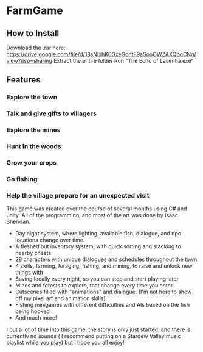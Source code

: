 # FarmGame

## How to Install
Download the .rar here: https://drive.google.com/file/d/18sNIxhK6GxeGohtF9aSooOWZAXQbqCNg/view?usp=sharing
Extract the entire folder
Run "The Echo of Laventia.exe"

## Features

### Explore the town

### Talk and give gifts to villagers

### Explore the mines

### Hunt in the woods

### Grow your crops

### Go fishing

### Help the village prepare for an unexpected visit

This game was created over the course of several months using C# and unity. All of the programming, and most of the art was done by Isaac Sheridan.
- Day night system, where lighting, available fish, dialogue, and npc locations change over time.
- A fleshed out inventory system, with quick sorting and stacking to nearby chests
- 28 characters with unique dialogues and schedules throughout the town
- 4 skills, farming, foraging, fishing, and mining, to raise and unlock new things with
- Saving locally every night, so you can stop and start playing later
- Mines and forests to explore, that change every time you enter
- Cutscenes filled with "animations" and dialogue. (I'm not here to show off my pixel art and animation skills)
- Fishing minigames with different difficulties and AIs based on the fish being hooked
- And much more!

I put a lot of time into this game, the story is only just started, and there is currently no sounds ( I recommend putting on a Stardew Valley music playlist while you play) but I hope you all enjoy!
